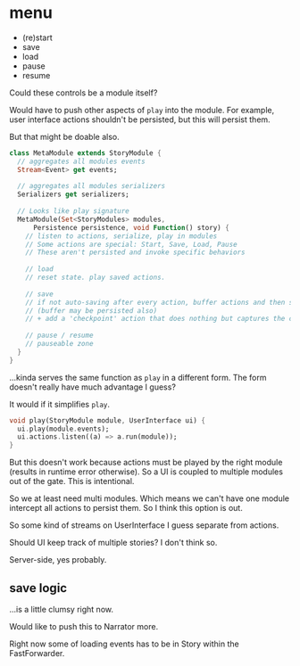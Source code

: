 # menu

- (re)start
- save
- load
- pause
- resume

Could these controls be a module itself?

Would have to push other aspects of `play` into the module. For example, user interface actions
shouldn't be persisted, but this will persist them.

But that might be doable also.

```dart
class MetaModule extends StoryModule {
  // aggregates all modules events
  Stream<Event> get events;
  
  // aggregates all modules serializers
  Serializers get serializers;
  
  // Looks like play signature
  MetaModule(Set<StoryModules> modules, 
      Persistence persistence, void Function() story) {
    // listen to actions, serialize, play in modules
    // Some actions are special: Start, Save, Load, Pause
    // These aren't persisted and invoke specific behaviors
    
    // load
    // reset state. play saved actions.
    
    // save
    // if not auto-saving after every action, buffer actions and then save on demand.
    // (buffer may be persisted also)
    // + add a 'checkpoint' action that does nothing but captures the current offset.
    
    // pause / resume
    // pauseable zone
  }
}
```

...kinda serves the same function as `play` in a different form. The form doesn't really have
much advantage I guess?

It would if it simplifies `play`.

```dart
void play(StoryModule module, UserInterface ui) {
  ui.play(module.events);
  ui.actions.listen((a) => a.run(module));
}
```

But this doesn't work because actions must be played by the right module (results in runtime error
otherwise). So a UI is coupled to multiple modules out of the gate. This is intentional.

So we at least need multi modules. Which means we can't have one module intercept all actions to
persist them. So I think this option is out.

So some kind of streams on UserInterface I guess separate from actions.

Should UI keep track of multiple stories? I don't think so.

Server-side, yes probably.

## save logic

...is a little clumsy right now.

Would like to push this to Narrator more.

Right now some of loading events has to be in Story within the FastForwarder. 
